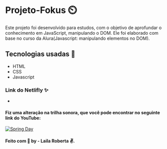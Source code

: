 # Projeto-Fokus :timer_clock:

Este projeto foi desenvolvido para estudos, com o objetivo de aprofundar o conhecimento em JavaScript, manipulando o DOM. Ele foi elaborado com base no curso da Alura(Javascript: manipulando elementos no DOM). 

## Tecnologias usadas :rocket: 

- HTML
- CSS
- Javascript

### Link do Netlifly ✨

 - 

#### Fiz uma alteração na trilha sonora, que você pode encontrar no seguinte link do YouTube: 

[![Spring Day](https://img.youtube.com/vi/638tZErHvms/0.jpg)](https://www.youtube.com/watch?v=638tZErHvms)

####  Feito com :purple_heart:  by - Laila Roberta :v:.



